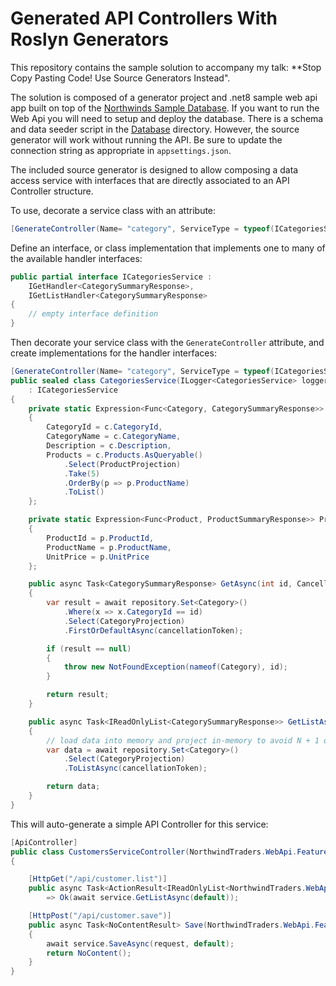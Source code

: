 # Generated API Controllers With Roslyn Generators

This repository contains the sample solution to accompany my talk: **Stop Copy Pasting Code! Use Source Generators Instead".

The solution is composed of a generator project and .net8 sample web api app built on top of the [Northwinds Sample Database](https://github.com/microsoft/sql-server-samples/blob/master/samples/databases/northwind-pubs/readme.md). If you want to run the Web Api you will need to setup and deploy the database. There is a schema and data seeder script in the [Database](./src/Database/) directory. However, the source generator will work without running the API. Be sure to update the connection string as appropriate in `appsettings.json`.

The included source generator is designed to allow composing a data access service with interfaces that are directly associated to an API Controller structure. 

To use, decorate a service class with an attribute:

```csharp
[GenerateController(Name= "category", ServiceType = typeof(ICategoriesService))]
```

Define an interface, or class implementation that implements one to many of the available handler interfaces:

```csharp
public partial interface ICategoriesService : 
    IGetHandler<CategorySummaryResponse>,
    IGetListHandler<CategorySummaryResponse>
{
    // empty interface definition   
}
```

Then decorate your service class with the `GenerateController` attribute, and create implementations for the handler interfaces:

```csharp
[GenerateController(Name= "category", ServiceType = typeof(ICategoriesService))]
public sealed class CategoriesService(ILogger<CategoriesService> logger, INorthwindRepository repository)
	: ICategoriesService
{
	private static Expression<Func<Category, CategorySummaryResponse>> CategoryProjection => c => new CategorySummaryResponse
	{
		CategoryId = c.CategoryId,
		CategoryName = c.CategoryName,
		Description = c.Description,
		Products = c.Products.AsQueryable()
			.Select(ProductProjection)
			.Take(5)
			.OrderBy(p => p.ProductName)
			.ToList()
	};

	private static Expression<Func<Product, ProductSummaryResponse>> ProductProjection => p => new ProductSummaryResponse
	{
		ProductId = p.ProductId,
		ProductName = p.ProductName,
		UnitPrice = p.UnitPrice
	};

	public async Task<CategorySummaryResponse> GetAsync(int id, CancellationToken cancellationToken)
	{
		var result = await repository.Set<Category>()
			.Where(x => x.CategoryId == id)
			.Select(CategoryProjection)
			.FirstOrDefaultAsync(cancellationToken);

		if (result == null)
		{
			throw new NotFoundException(nameof(Category), id);
		}

		return result;
	}

	public async Task<IReadOnlyList<CategorySummaryResponse>> GetListAsync(CancellationToken cancellationToken)
	{
		// load data into memory and project in-memory to avoid N + 1 query.
		var data = await repository.Set<Category>()
			.Select(CategoryProjection)
			.ToListAsync(cancellationToken);

		return data;
	}
}
```

This will auto-generate a simple API Controller for this service:

```csharp
[ApiController]
public class CustomersServiceController(NorthwindTraders.WebApi.Features.Customers.ICustomersService service) : ControllerBase
{

	[HttpGet("/api/customer.list")]
	public async Task<ActionResult<IReadOnlyList<NorthwindTraders.WebApi.Features.Customers.Models.CustomerSummaryResponse>>> GetList()
		=> Ok(await service.GetListAsync(default));

	[HttpPost("/api/customer.save")]
	public async Task<NoContentResult> Save(NorthwindTraders.WebApi.Features.Customers.Models.SaveCustomerRequest request)
	{
		await service.SaveAsync(request, default);
		return NoContent();
	}
}
```
